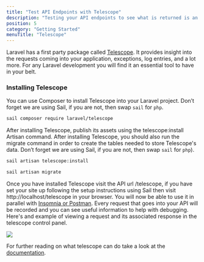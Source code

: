 ```yaml
---
title: "Test API Endpoints with Telescope"
description: "Testing your API endpoints to see what is returned is an essential part of building a Laravel API, here's how to use Telescope."
position: 5
category: "Getting Started"
menuTitle: "Telescope"
---
```


Laravel has a first party package called [Telescope](https://laravel.com/docs/8.x/telescope). It provides insight into the requests coming into your application, exceptions, log entries, and a lot more. For any Laravel development you will find it an essential tool to have in your belt.

### Installing Telescope

You can use Composer to install Telescope into your Laravel project. Don’t forget we are using Sail, if you are not, then swap `sail` for `php`.

```bash
sail composer require laravel/telescope
```

After installing Telescope, publish its assets using the telescope:install Artisan command. After installing Telescope, you should also run the migrate command in order to create the tables needed to store Telescope's data. Don’t forget we are using Sail, if you are not, then swap `sail` for `php`).

```bash
sail artisan telescope:install

sail artisan migrate
```

Once you have installed Telescope visit the API url /telescope, if you have set your site up following the setup instructions using Sail then visit http://localhost/telescope in your browser. You will now be able to use it in parallel with [Insomnia or Postman](/setup/tooling). Every request that goes into your API will be recorded and you can see useful information to help with debugging. Here's and example of viewing a request and its associated response in the telescope control panel.

![](https://res.cloudinary.com/redfern-web/image/upload/v1610184996/laravelvue-spa/telescope.gif)

For further reading on what telescope can do take a look at the [documentation](https://laravel.com/docs/8.x/telescope).
